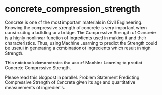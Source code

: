 # concrete_compression_strength
Concrete is one of the most important materials in Civil Engineering. Knowing the compressive strength of concrete is very important when constructing a building or a bridge. The Compressive Strength of Concrete is a highly nonlinear function of ingredients used in making it and their characteristics. Thus, using Machine Learning to predict the Strength could be useful in generating a combination of ingredients which result in high Strength.

This notebook demonstrates the use of Machine Learning to predict Concrete Compressive Strength.

Please read this blogpost in parallel.
Problem Statement
Predicting Compressive Strength of Concrete given its age and quantitative measurements of ingredients.


